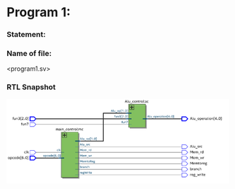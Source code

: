 # Program 1: 
### Statement: <Write a SV program for Control unit>

### Name of file:
<program1.sv>

### RTL Snapshot
![Screenshot of RTL view, full screen](<program1.png>)
